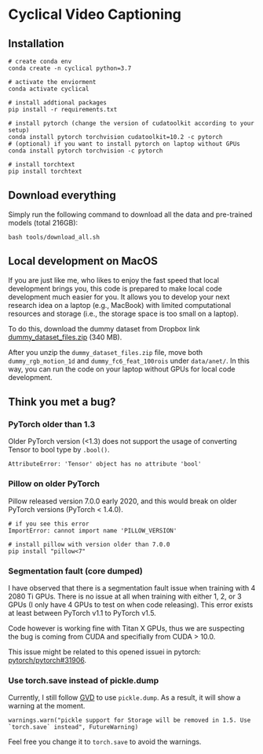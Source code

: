 # Cyclical Video Captioning

## Installation

```shell
# create conda env
conda create -n cyclical python=3.7

# activate the enviorment
conda activate cyclical

# install addtional packages
pip install -r requirements.txt

# install pytorch (change the version of cudatoolkit according to your setup)
conda install pytorch torchvision cudatoolkit=10.2 -c pytorch
# (optional) if you want to install pytorch on laptop without GPUs
conda install pytorch torchvision -c pytorch

# install torchtext
pip install torchtext
```

## Download everything

Simply run the following command to download all the data and pre-trained models (total 216GB):

```shell
bash tools/download_all.sh
```

## Local development on MacOS

If you are just like me, who likes to enjoy the fast speed that local development brings you, this code is prepared to make local code development much easier for you. 
It allows you to develop your next research idea on a laptop (e.g., MacBook) with limited computational resources and storage (i.e., the storage space is too small on a laptop).

To do this, download the dummy dataset from Dropbox link [dummy_dataset_files.zip](https://www.dropbox.com/s/1ew6rkt2nl58t3g/dummy_dataset_files.zip?dl=1) (340 MB).

After you unzip the `dummy_dataset_files.zip` file, move both `dummy_rgb_motion_1d` and `dummy_fc6_feat_100rois` under `data/anet/`.
In this way, you can run the code on your laptop without GPUs for local code development.

## Think you met a bug?

### PyTorch older than 1.3

Older PyTorch version (<1.3) does not support the usage of converting Tensor to bool type by `.bool()`.

```shell
AttributeError: 'Tensor' object has no attribute 'bool'
```

### Pillow on older PyTorch

Pillow released version 7.0.0 early 2020, and this would break on older PyTorch versions (PyTorch < 1.4.0).

```shell
# if you see this error
ImportError: cannot import name 'PILLOW_VERSION'

# install pillow with version older than 7.0.0
pip install "pillow<7"
```

### Segmentation fault (core dumped)

I have observed that there is a segmentation fault issue when training with 4 2080 Ti GPUs. There is no issue at all when training with either 1, 2, or 3 GPUs (I only have 4 GPUs to test on when code releasing). This error exists at least between PyTorch v1.1 to PyTorch v1.5.

Code however is working fine with Titan X GPUs, thus we are suspecting the bug is coming from CUDA and specifially from CUDA > 10.0.

This issue might be related to this opened issuei in pytorch: [pytorch/pytorch#31906](https://github.com/facebookresearch/dlrm/issues/42).

### Use torch.save instead of pickle.dump

Currently, I still follow [GVD](https://github.com/facebookresearch/grounded-video-description) to use `pickle.dump`.
As a result, it will show a warning at the moment.

```shell
warnings.warn("pickle support for Storage will be removed in 1.5. Use `torch.save` instead", FutureWarning)
```

Feel free you change it to `torch.save` to avoid the warnings.
